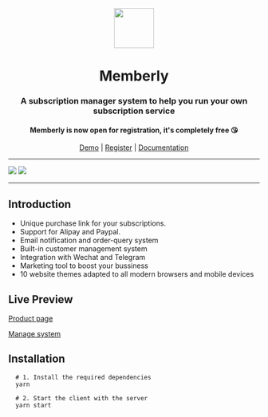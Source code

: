 <div align="center">
<img src="https://i.loli.net/2020/03/27/xdEUXeo6QDMWa2O.png" width="80px" height="80px"/>
</div>
  <h1 align="center">
    Memberly
  </h1>
  <h3 align="center">
    A subscription manager system to help you run your own subscription service
  </h3>
  <h4 align="center">
    Memberly is now open for registration, it's completely free 😘 
  </h4>
<div align="center">

[Demo](https://memberly.960960.xyz/#/product/60608503d5dc6641efdeb0f7) | [Register](https://memberly.960960.xyz/#/install) | [Documentation](https://www.notion.so/troyeguo/8872c44d7fda431e9aed67a6d6affaa3?v=4aa8d73d2d834ac8868f7b29e80fb0eb)

</div>

<hr>
<img src="https://i.loli.net/2020/07/10/szqvUMpV9IALkXQ.png">
<img src="https://i.loli.net/2020/07/10/zHZmOoi4rBMaU1D.png">
<hr>

## Introduction

- Unique purchase link for your subscriptions.
- Support for Alipay and Paypal.
- Email notification and order-query system
- Built-in customer management system
- Integration with Wechat and Telegram
- Marketing tool to boost your bussiness
- 10 website themes adapted to all modern browsers and mobile devices

## Live Preview

[Product page](https://memberly.960960.xyz/#/product/60608503d5dc6641efdeb0f7)

[Manage system](https://memberly.960960.xyz)

## Installation

```
  # 1. Install the required dependencies
  yarn

  # 2. Start the client with the server
  yarn start

```
